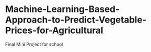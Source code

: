 # Machine-Learning-Based-Approach-to-Predict-Vegetable-Prices-for-Agricultural
Final Mini Project for school

